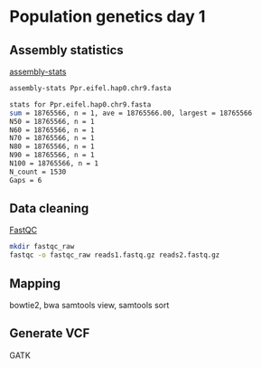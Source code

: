 # Population genetics day 1

## Assembly statistics 

[assembly-stats](https://github.com/sanger-pathogens/assembly-stats)
```sh
assembly-stats Ppr.eifel.hap0.chr9.fasta
```
```sh
stats for Ppr.eifel.hap0.chr9.fasta
sum = 18765566, n = 1, ave = 18765566.00, largest = 18765566
N50 = 18765566, n = 1
N60 = 18765566, n = 1
N70 = 18765566, n = 1
N80 = 18765566, n = 1
N90 = 18765566, n = 1
N100 = 18765566, n = 1
N_count = 1530
Gaps = 6
``` 
## Data cleaning

[FastQC](https://github.com/s-andrews/FastQC)

```sh
mkdir fastqc_raw
fastqc -o fastqc_raw reads1.fastq.gz reads2.fastq.gz
```

## Mapping
bowtie2, bwa
samtools view, samtools sort

## Generate VCF
GATK
